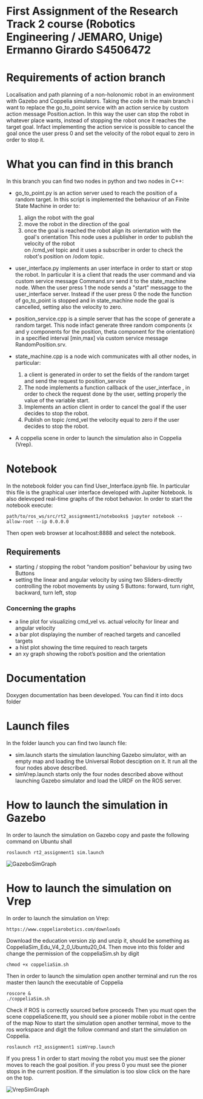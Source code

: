 # First Assignment of the Research Track 2 course (Robotics Engineering / JEMARO, Unige) Ermanno Girardo S4506472

# Requirements of action branch
Localisation and path planning of a non-holonomic robot in an environment with Gazebo and Coppelia simulators.
Taking the code in the main branch i want to replace the go_to_point service with an action service by custom action message Position.action.
In this way the user can stop the robot in whatever place wants, instead of stopping the robot once it reaches the target goal.
Infact implementing the action service is possible to cancel the goal once the user press 0 and set the velocity of the robot
equal to zero in order to stop it.

# What you can find in this branch 
In this branch you can find two nodes in python and two nodes in C++:

* go_to_point.py is an action server used to reach the position of a random target.
  In this script is implemented the behaviour of an Finite State Machine in order to:
  1) align the robot with the goal
  2) move the robot in the direction of the goal
  3) once the goal is reached the robot align its orientation with the goal's orientation
  This node uses a publisher in order to publish the velocity of the robot  
  on /cmd_vel topic and it uses a subscriber in order to check the robot's position on /odom topic.

* user_interface.py implements an user interface in order to start or stop the robot.
  In particular it is a client that reads the user command and via custom service message Command.srv 
  send it to the state_machine node.
  When the user press 1 the node sends a "start" messagge to the user_interface server.
  Instead if the user press 0 the node the function of go_to_point is stopped and in state_machine node 
  the goal is cancelled, setting also the velocity to zero.
  
* position_service.cpp is a simple server that has the scope of generate a random target.
  This node infact generate three random components (x and y components for the position,
  theta component for the orientation) in a specified interval [min,max] via 
  custom service message RandomPosition.srv.
  
* state_machine.cpp is a node wich communicates with all other nodes, in particular:
  1) a client is generated in order to set the fields of the random target and send the request
     to position_service
  2) The node implements a function callback of the user_interface , in order to check the request done
     by the user, setting properly the value of the variable start.
  3) Implements an action client in order to cancel the goal if the user decides to stop the robot.
  4) Publish on topic /cmd_vel the velocity equal to zero if the user decides to stop the robot.

* A coppelia scene in order to launch the simulation also in Coppelia (Vrep).

# Notebook
In the notebook folder you can find User_Interface.ipynb file.
In particular this file is the graphical user interface developed with Jupiter Notebook.
Is also delevoped real-time graphs of the robot behavior.
In order to start the notebook execute:
```
path/to/ros_ws/src/rt2_assignment1/notebooks$ jupyter notebook --allow-root --ip 0.0.0.0
```
Then open web browser at localhost:8888 and select the notebook.
## Requirements
* starting / stopping the robot “random position” behaviour by using two Buttons 
* setting the linear and angular velocity by using two Sliders-directly controlling the robot movements by using 5 Buttons: forward, turn right, backward, turn left, stop
### Concerning the graphs
* a line plot for visualizing cmd_vel vs. actual velocity for linear and angular velocity
* a bar plot displaying the number of reached targets and cancelled targets
* a hist plot showing the time required to reach targets
* an xy graph showing the robot’s position and the orientation 

# Documentation
Doxygen documentation has been developed.
You can find it into docs folder
  
# Launch files
In the folder launch you can find two launch file:

* sim.launch starts the simulation launching Gazebo simulator, with an empty map and loading the Universal Robot desciption on it.
  It run all the four nodes above described.
* simVrep.launch starts only the four nodes described above without launching Gazebo simulator and load the URDF on the ROS server.
 
# How to launch the simulation in Gazebo
In order to launch the simulation on Gazebo copy and paste the following command on Ubuntu shall

```
roslaunch rt2_assignment1 sim.launch
```

![GazeboSimGraph](https://user-images.githubusercontent.com/48509825/118884149-628ff800-b8f6-11eb-8165-a19e41745097.png)
# How to launch the simulation on Vrep
In order to launch the simulation on Vrep:
```
https://www.coppeliarobotics.com/downloads
```
Download the education version zip and unzip it, should be something as CoppeliaSim_Edu_V4_2_0_Ubuntu20_04.
Then move into this folder and change the permission of the coppeliaSim.sh by digit 
```
chmod +x coppeliaSim.sh
```
Then in order to launch the simulation open another terminal and run the ros master then launch the executable of Coppelia
```
roscore &
./coppeliaSim.sh
```
Check if ROS is correctly sourced before proceeds
Then you must open the scene coppeliaScene.ttt, you should see a pioner mobile robot in the centre of the map
Now to start the simulation open another terminal, move to the ros workspace and digit the follow command and start the simulation on Coppelia.
```
roslaunch rt2_assignment1 simVrep.launch
```
If you press 1 in order to start moving the robot you must see the pioner moves to reach the goal position.
if you press 0 you must see the pioner stops in the current position.
If the simulation is too slow click on the hare on the top.

![VrepSimGraph](https://user-images.githubusercontent.com/48509825/118884208-72a7d780-b8f6-11eb-8146-c53e642f9187.png)


